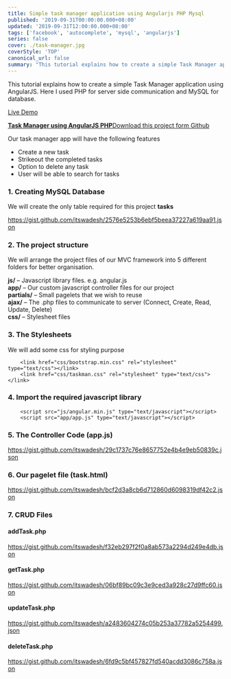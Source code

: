 ```yaml
---
title: Simple task manager application using Angularjs PHP Mysql
published: '2019-09-31T00:00:00.000+08:00'
updated: '2019-09-31T12:00:00.000+08:00'
tags: ['facebook', 'autocomplete', 'mysql', 'angularjs']
series: false
cover: ./task-manager.jpg
coverStyle: 'TOP'
canonical_url: false
summary: "This tutorial explains how to create a simple Task Manager application using AngularJS. Here I used PHP for server side communication and MySQL for database."
---
```

This tutorial explains how to create a simple Task Manager application using AngularJS. Here I used PHP for server side communication and MySQL for database.

<a href="http://demos.angularcode.com/taskman/" class="button green" target="_blank">Live Demo</a> 
<div class="github">
    <a href="https://github.com/itswadesh/angularcode-task-manager-app" rel="nofollow" target="_blank">
        <b>Task Manager using AngularJS PHP</b>Download this project form Github
    </a>
</div>

Our task manager app will have the following features

*   Create a new task
*   Strikeout the completed tasks
*   Option to delete any task
*   User will be able to search for tasks

### 1\. Creating MySQL Database

We will create the only table required for this project **tasks**

https://gist.github.com/itswadesh/2576e5253b6ebf5beea37227a619aa91.json

### 2\. The project structure

We will arrange the project files of our MVC framework into 5 different folders for better organisation.

**js/** – Javascript library files. e.g. angular.js  
**app/** – Our custom javascript controller files for our project  
**partials/** – Small pagelets that we wish to reuse  
**ajax/** – The .php files to communicate to server (Connect, Create, Read, Update, Delete)  
**css/** – Stylesheet files

### 3\. The Stylesheets

We will add some css for styling purpose
```
    <link href="css/bootstrap.min.css" rel="stylesheet" type="text/css"></link>  
    <link href="css/taskman.css" rel="stylesheet" type="text/css"></link>  
```

### 4\. Import the required javascript library
```
    <script src="js/angular.min.js" type="text/javascript"></script>  
    <script src="app/app.js" type="text/javascript"></script>  
``` 

### 5\. The Controller Code (app.js)

https://gist.github.com/itswadesh/29c1737c76e8657752e4b4e9eb50839c.json

### 6\. Our pagelet file (task.html)

https://gist.github.com/itswadesh/bcf2d3a8cb6d712860d6098319df42c2.json

### 7\. CRUD Files

#### addTask.php

https://gist.github.com/itswadesh/f32eb297f2f0a8ab573a2294d249e4db.json

#### getTask.php

https://gist.github.com/itswadesh/06bf89bc09c3e9ced3a928c27d9ffc60.json

#### updateTask.php

https://gist.github.com/itswadesh/a2483604274c05b253a37782a5254499.json

#### deleteTask.php

https://gist.github.com/itswadesh/6fd9c5bf457827fd540acdd3086c758a.json

